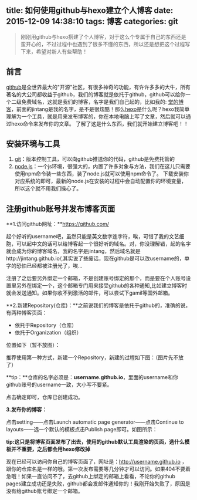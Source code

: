 title:  如何使用github与hexo建立个人博客
date: 2015-12-09 14:38:10
tags: 博客
categories: git 
---
>   刚刚用github与hexo搭建了个人博客，对于这么个专属于自己的东西还是蛮开心的，不过过程中也遇到了很多不懂的东西，所以还是想把这个过程写下来，希望对新人有些帮助！

## 前言
[github](https://github.com/)是全世界最大的"开源"社区，有很多神奇的功能，有许许多多的大牛，所有著名的大公司都收益于github，我们的博客就是依托于github，github可以给你一个二级免费域名，这就是我们的博客，名字是我们自己起的，比如我的: [堂的博客](http://jintang.github.io/)，前面的jintang是我的名字，是不是很炫酷！那么[hexo](https://hexo.io/zh-cn/)是什么呢？hexo我简单理解为一个工具，就是用来发布博客的，你在本地电脑上写了文章，然后就可以通过hexo命令来发布你的文章。
了解了这是什么东西，我们就开始建立博客吧！！
    
## 安装环境与工具
1.  [git](http://git-scm.com/)：版本控制工具，可以向github推送你的代码，github是免费托管的
2.  [node.js](https://nodejs.org/en/download/)：一个js环境，很强大的，内置了许多对象与方法，我们在这儿只需要使用npm命令装一些东西，装了node.js就可以使用npm命令了。
下载安装你对应系统的即可，最新的node.js在安装的过程中会自动配置你的环境变量，所以这个就不用我们操心了。

## 注册github账号并发布博客页面
 **1.访问github网址：**https://github.com/
 
起个好听的username吧，虽然只能是英文数字连字符，唉，可惜了我的文艺细胞，可以起中文的话可以给博客起一个很好听的域名。对，你没理解错，起的名字就会成为你的博客域名，我的名字是jintang，然后域名就是http://jintang.github.io/,其实说了些废话，现在github是可以改username的，单字的恐怕已经都被注册光了，唉...

注册了之后要另外绑定一个邮箱，不是创建账号绑定的那个，而是要在个人账号设置里另外在绑定一个，这个邮箱专门用来接受github的各种通知,比如建立博客时就会发送通知。如果你收不到激活的邮件，可以尝试下gamil等国外邮箱。

 **2.新建Repository(仓库)：**之前说我们的博客是依托于github的，准确的说，有两种博客页面：

- 依托于Repository（仓库）
- 依托于Organization（组织）

位置如下（暂不放图）：

推荐使用第一种方式，新建一个Repository，新建的过程如下图：（图片先不放了）

**tip：**仓库的名字必须是：**username.github.io**，里面的username和你github账号的username一致，大小写不要紧。

点击确定即可，仓库已创建成功。

 **3.发布你的博客：**

点击setting——点击Launch automatic page generator——点击Continue to layouts——选一个默认的模板点击Publish page即可。如图所示：

**tip:这只是将博客页面发布了出去，使用的github默认工具渲染的页面，选什么模板并不重要，之后都会用hexo修改掉**

现在已经可以访问你自己的博客页面了，网址是：http://username.github.io  ，跟你的仓库名是一样的哦。第一次发布需要等几分钟才可以访问。如果404不要着急哦！如果一直访问不了，去github上绑定的邮箱上看看，不论你的github pages建立成功还是失败，github都会发邮件通知你的！我刚开始失败了，原因是没有给github账号绑定一个邮箱。



